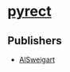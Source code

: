 # [pyrect](https://pypi.org/project/pyrect)



## Publishers
- [AlSweigart](https://pypi.org/user/AlSweigart)

